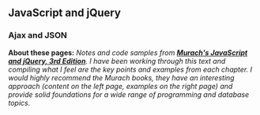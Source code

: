 ## JavaScript and jQuery 

### Ajax and JSON

**About these pages:** *Notes and code samples from **[Murach's JavaScript and jQuery, 3rd Edition](https://www.murach.com/shop-books/web-development-books/murach-s-javascript-and-jquery-3rd-edition-detail)**. I have been working through this text and compiling what I feel are the key points and examples from each chapter. I would highly recommend the Murach books, they have an interesting approach (content on the left page, examples on the right page) and provide solid foundations for a wide range of programming and database topics.* 

